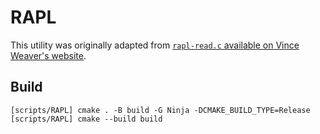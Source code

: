# RAPL

This utility was originally adapted from [`rapl-read.c` available on Vince Weaver's website](https://web.eece.maine.edu/~vweaver/projects/rapl/).

## Build

```
[scripts/RAPL] cmake . -B build -G Ninja -DCMAKE_BUILD_TYPE=Release
[scripts/RAPL] cmake --build build
```
